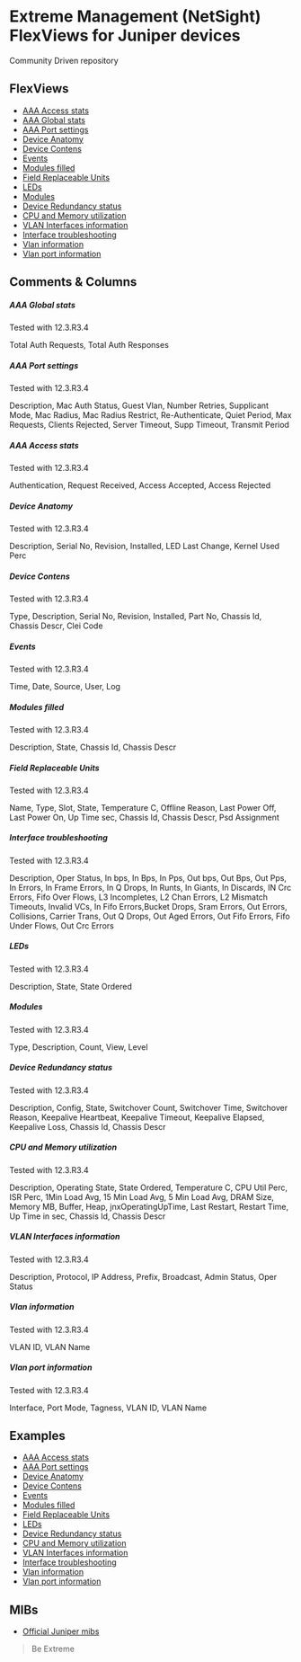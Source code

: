 # Extreme Management (NetSight) FlexViews for Juniper devices

Community Driven repository


## FlexViews
* [AAA Access stats](tpl/Juniper_AAA_Access.tpl?raw=true)
* [AAA Global stats](tpl/Juniper_AAA_Global.tpl?raw=true)
* [AAA Port settings](tpl/Juniper_AAA_Port.tpl?raw=true)
* [Device Anatomy](tpl/Juniper_Anatomy.tpl?raw=true)
* [Device Contens](tpl/Juniper_Contens.tpl?raw=true)
* [Events](tpl/Juniper_Events.tpl?raw=true)
* [Modules filled](tpl/Juniper_Filled.tpl?raw=true)
* [Field Replaceable Units](tpl/Juniper_FRU.tpl?raw=true)
* [LEDs](tpl/Juniper_LEDs.tpl?raw=true)
* [Modules](tpl/Juniper_Modules.tpl?raw=true)
* [Device Redundancy status](tpl/Juniper_Redundancy.tpl?raw=true)
* [CPU and Memory utilization](tpl/Junper_CPU_Memory.tpl?raw=true)
* [VLAN Interfaces information](tpl/Juniper_VLAN_Interfaces.tpl?raw=true)
* [Interface troubleshooting](tpl/Juniper_Interface_Troubleshooting.tpl?raw=true)
* [Vlan information](tpl/Juniper_VLAN_database.tpl?raw=true)
* [Vlan port information](tpl/Juniper_VLAN_port.tpl?raw=true)

## Comments & Columns

##### AAA Global stats
Tested with 12.3.R3.4

Total Auth Requests, Total Auth Responses

##### AAA Port settings
Tested with 12.3.R3.4

Description, Mac Auth Status, Guest Vlan, Number Retries, Supplicant Mode, Mac Radius, Mac Radius Restrict, Re-Authenticate, Quiet Period, Max Requests, Clients Rejected, Server Timeout, Supp Timeout, Transmit Period

##### AAA Access stats
Tested with 12.3.R3.4

Authentication, Request Received, Access Accepted, Access Rejected

##### Device Anatomy
Tested with 12.3.R3.4

Description, Serial No, Revision, Installed, LED Last Change, Kernel Used Perc

##### Device Contens
Tested with 12.3.R3.4

Type, Description, Serial No, Revision, Installed, Part No, Chassis Id, Chassis Descr, Clei Code

##### Events
Tested with 12.3.R3.4

Time, Date, Source, User, Log

##### Modules filled
Tested with 12.3.R3.4

Description, State, Chassis Id, Chassis Descr

##### Field Replaceable Units
Tested with 12.3.R3.4

Name, Type, Slot, State, Temperature C, Offline Reason, Last Power Off, Last Power On, Up Time sec, Chassis Id, Chassis Descr, Psd Assignment

##### Interface troubleshooting
Tested with 12.3.R3.4

Description, Oper Status, In bps, In Bps, In Pps, Out bps, Out Bps, Out Pps, In Errors, In Frame Errors, In Q Drops, In Runts, In Giants, In Discards, IN Crc Errors, Fifo Over Flows, L3 Incompletes, L2 Chan Errors, L2 Mismatch Timeouts, Invalid VCs, In Fifo Errors,Bucket Drops, Sram Errors, Out Errors, Collisions, Carrier Trans, Out Q Drops, Out Aged Errors, Out Fifo Errors, Fifo Under Flows, Out Crc Errors

##### LEDs
Tested with 12.3.R3.4

Description, State, State Ordered

##### Modules
Tested with 12.3.R3.4

Type, Description, Count, View, Level

##### Device Redundancy status
Tested with 12.3.R3.4

Description, Config, State, Switchover Count, Switchover Time, Switchover Reason, Keepalive Heartbeat, Keepalive Timeout, Keepalive Elapsed, Keepalive Loss, Chassis Id, Chassis Descr

##### CPU and Memory utilization
Tested with 12.3.R3.4

Description, Operating State, State Ordered, Temperature C, CPU Util Perc, ISR Perc, 1Min Load Avg, 15 Min Load Avg, 5 Min Load Avg, DRAM Size, Memory MB, Buffer, Heap, jnxOperatingUpTime, Last Restart, Restart Time, Up Time in sec, Chassis Id, Chassis Descr

##### VLAN Interfaces information
Tested with 12.3.R3.4

Description, Protocol, IP Address, Prefix, Broadcast, Admin Status, Oper Status

##### Vlan information
Tested with 12.3.R3.4

VLAN ID, VLAN Name

##### Vlan port information
Tested with 12.3.R3.4

Interface, Port Mode, Tagness, VLAN ID, VLAN Name

## Examples
* [AAA Access stats](sample/Juniper_AAA_Global.PNG?raw=true)
* [AAA Port settings](sample/Juniper_AAA_Port.PNG?raw=true)
* [Device Anatomy](sample/Juniper_Anatomy.PNG?raw=true)
* [Device Contens](sample/Juniper_Contens.PNG?raw=true)
* [Events](sample/Juniper_Events.PNG?raw=true)
* [Modules filled](sample/Juniper_Filled.PNG?raw=true)
* [Field Replaceable Units](sample/Juniper_FRU.PNG?raw=true)
* [LEDs](sample/Juniper_LEDs.PNG?raw=true)
* [Device Redundancy status](sample/Juniper_Redundancy.PNG?raw=true)
* [CPU and Memory utilization](sample/Junper_CPU_Memory.PNG?raw=true)
* [VLAN Interfaces information](sample/Juniper_Vlan_Interfaces.PNG?raw=true)
* [Interface troubleshooting](sample/Juniper_Interface_Troubleshooting.PNG?raw=true)
* [Vlan information](sample/Juniper_VLAN_database.PNG?raw=true)
* [Vlan port information](sample/Juniper_VLAN_port.PNG?raw=true)

## MIBs

* [Official Juniper mibs](https://www.juniper.net/documentation/en_US/release-independent/junos/mibs/mibs.html)

>Be Extreme
